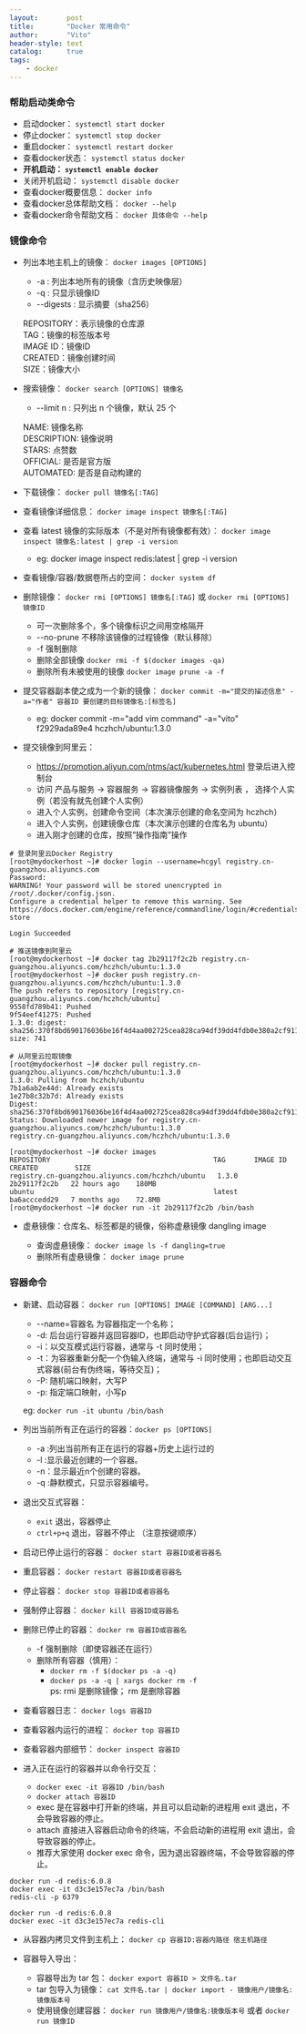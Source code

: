 ```yaml
---
layout:       post
title:        "Docker 常用命令"
author:       "Vito"
header-style: text
catalog:      true
tags:
    - docker
---
```


### 帮助启动类命令
* 启动docker： `systemctl start docker`
* 停止docker： `systemctl stop docker`
* 重启docker： `systemctl restart docker`
* 查看docker状态： `systemctl status docker`
* **开机启动： `systemctl enable docker`**
* 关闭开机启动： `systemctl disable docker`
* 查看docker概要信息： `docker info`
* 查看docker总体帮助文档： `docker --help`
* 查看docker命令帮助文档： `docker 具体命令 --help`

### 镜像命令
* 列出本地主机上的镜像： `docker images [OPTIONS]`
  + -a : 列出本地所有的镜像（含历史映像层）
  + -q : 只显示镜像ID
  + \-\-digests : 显示摘要（sha256）

  REPOSITORY：表示镜像的仓库源  
  TAG：镜像的标签版本号  
  IMAGE ID：镜像ID  
  CREATED：镜像创建时间  
  SIZE：镜像大小


* 搜索镜像： `docker search [OPTIONS] 镜像名`
  + \-\-limit n : 只列出 n 个镜像，默认 25 个

  NAME: 镜像名称  
  DESCRIPTION: 镜像说明  
  STARS: 点赞数  
  OFFICIAL: 是否是官方版  
  AUTOMATED: 是否是自动构建的


* 下载镜像： `docker pull 镜像名[:TAG]`


* 查看镜像详细信息： `docker image inspect 镜像名[:TAG]`


* 查看 latest 镜像的实际版本（不是对所有镜像都有效）： `docker image inspect 镜像名:latest | grep -i version`
  + eg: docker image inspect redis:latest \| grep -i version


* 查看镜像/容器/数据卷所占的空间： `docker system df`


* 删除镜像： `docker rmi [OPTIONS] 镜像名[:TAG]`  或  `docker rmi [OPTIONS] 镜像ID`
  + 可一次删除多个，多个镜像标识之间用空格隔开
  + \-\-no-prune 不移除该镜像的过程镜像（默认移除）
  + -f 强制删除
  + 删除全部镜像 `docker rmi -f $(docker images -qa)`
  + 删除所有未被使用的镜像 `docker image prune -a -f`


* 提交容器副本使之成为一个新的镜像： `docker commit -m="提交的描述信息" -a="作者" 容器ID 要创建的目标镜像名:[标签名]`
  + eg: docker commit -m="add vim command" -a="vito" f2929ada89e4 hczhch/ubuntu:1.3.0


* 提交镜像到阿里云： 
  + https://promotion.aliyun.com/ntms/act/kubernetes.html  登录后进入控制台
  + 访问 产品与服务 -> 容器服务 -> 容器镜像服务 -> 实例列表 ， 选择个人实例（若没有就先创建个人实例）
  + 进入个人实例，创建命令空间（本次演示创建的命名空间为 hczhch）
  + 进入个人实例，创建镜像仓库（本次演示创建的仓库名为 ubuntu）
  + 进入刚才创建的仓库，按照“操作指南”操作
  
```shell
# 登录阿里云Docker Registry
[root@mydockerhost ~]# docker login --username=hcgyl registry.cn-guangzhou.aliyuncs.com
Password: 
WARNING! Your password will be stored unencrypted in /root/.docker/config.json.
Configure a credential helper to remove this warning. See
https://docs.docker.com/engine/reference/commandline/login/#credentials-store

Login Succeeded

# 推送镜像到阿里云
[root@mydockerhost ~]# docker tag 2b29117f2c2b registry.cn-guangzhou.aliyuncs.com/hczhch/ubuntu:1.3.0
[root@mydockerhost ~]# docker push registry.cn-guangzhou.aliyuncs.com/hczhch/ubuntu:1.3.0
The push refers to repository [registry.cn-guangzhou.aliyuncs.com/hczhch/ubuntu]
9558fd789b41: Pushed 
9f54eef41275: Pushed 
1.3.0: digest: sha256:370f8bd690176036be16f4d4aa002725cea828ca94df39dd4fdb0e380a2cf911 size: 741

# 从阿里云拉取镜像
[root@mydockerhost ~]# docker pull registry.cn-guangzhou.aliyuncs.com/hczhch/ubuntu:1.3.0
1.3.0: Pulling from hczhch/ubuntu
7b1a6ab2e44d: Already exists 
1e27b8c32b7d: Already exists 
Digest: sha256:370f8bd690176036be16f4d4aa002725cea828ca94df39dd4fdb0e380a2cf911
Status: Downloaded newer image for registry.cn-guangzhou.aliyuncs.com/hczhch/ubuntu:1.3.0
registry.cn-guangzhou.aliyuncs.com/hczhch/ubuntu:1.3.0

[root@mydockerhost ~]# docker images
REPOSITORY                                        TAG       IMAGE ID       CREATED         SIZE
registry.cn-guangzhou.aliyuncs.com/hczhch/ubuntu   1.3.0     2b29117f2c2b   22 hours ago    180MB
ubuntu                                            latest    ba6acccedd29   7 months ago    72.8MB
[root@mydockerhost ~]# docker run -it 2b29117f2c2b /bin/bash
```


* 虚悬镜像：仓库名、标签都是<none>的镜像，俗称虚悬镜像 dangling image
  + 查询虚悬镜像： `docker image ls -f dangling=true`
  + 删除所有虚悬镜像： `docker image prune`


### 容器命令
* 新建、启动容器： `docker run [OPTIONS] IMAGE [COMMAND] [ARG...]`
  + \-\-name=容器名 为容器指定一个名称；
  + -d: 后台运行容器并返回容器ID，也即启动守护式容器(后台运行)；
  + -i：以交互模式运行容器，通常与 -t 同时使用；
  + -t：为容器重新分配一个伪输入终端，通常与 -i 同时使用；也即启动交互式容器(前台有伪终端，等待交互)；
  + -P: 随机端口映射，大写P
  + -p: 指定端口映射，小写p

  eg: `docker run -it ubuntu /bin/bash`


* 列出当前所有正在运行的容器：`docker ps [OPTIONS]`
  + -a :列出当前所有正在运行的容器+历史上运行过的
  + -l :显示最近创建的一个容器。
  + -n：显示最近n个创建的容器。
  + -q :静默模式，只显示容器编号。


* 退出交互式容器：
  + `exit` 退出，容器停止
  + `ctrl+p+q` 退出，容器不停止 （注意按键顺序）


* 启动已停止运行的容器： `docker start 容器ID或者容器名`


* 重启容器： `docker restart 容器ID或者容器名`


* 停止容器： `docker stop 容器ID或者容器名`


* 强制停止容器： `docker kill 容器ID或容器名`


* 删除已停止的容器： `docker rm 容器ID或容器名`
  + -f 强制删除（即使容器还在运行）
  + 删除所有容器（慎用）：
    + `docker rm -f $(docker ps -a -q)`
    + `docker ps -a -q | xargs docker rm -f`  
    ps: rmi 是删除镜像； rm 是删除容器


* 查看容器日志： `docker logs 容器ID`


* 查看容器内运行的进程： `docker top 容器ID`


* 查看容器内部细节： `docker inspect 容器ID`


* 进入正在运行的容器并以命令行交互：
  + `docker exec -it 容器ID /bin/bash`
  + `docker attach 容器ID`
  + exec 是在容器中打开新的终端，并且可以启动新的进程用 exit 退出，不会导致容器的停止。
  + attach 直接进入容器启动命令的终端，不会启动新的进程用 exit 退出，会导致容器的停止。
  + 推荐大家使用 docker exec 命令，因为退出容器终端，不会导致容器的停止。

```shell
docker run -d redis:6.0.8
docker exec -it d3c3e157ec7a /bin/bash
redis-cli -p 6379
````
```shell
docker run -d redis:6.0.8
docker exec -it d3c3e157ec7a redis-cli
````


* 从容器内拷贝文件到主机上： `docker cp 容器ID:容器内路径 宿主机路径`


* 容器导入导出：
  + 容器导出为 tar 包： `docker export 容器ID > 文件名.tar`
  + tar 包导入为镜像： `cat 文件名.tar | docker import - 镜像用户/镜像名:镜像版本号`
  + 使用镜像创建容器： `docker run 镜像用户/镜像名:镜像版本号`  或者 `docker run 镜像ID`

